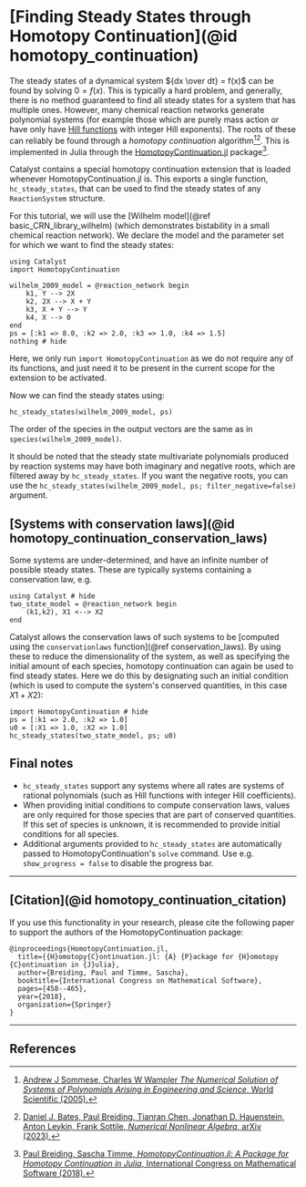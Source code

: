 # [Finding Steady States through Homotopy Continuation](@id homotopy_continuation)

The steady states of a dynamical system ${dx \over dt} = f(x)$ can be found by
solving $0 = f(x)$. This is typically a hard problem, and generally, there is no
method guaranteed to find all steady states for a system that has multiple ones.
However, many chemical reaction networks generate polynomial systems (for
example those which are purely mass action or have only have [Hill functions](https://en.wikipedia.org/wiki/Hill_equation_(biochemistry)) with
integer Hill exponents). The roots of these can reliably be found through a
*homotopy continuation* algorithm[^1][^2]. This is implemented in Julia through the
[HomotopyContinuation.jl](https://www.juliahomotopycontinuation.org/) package[^3].

Catalyst contains a special homotopy continuation extension that is loaded whenever HomotopyContinuation.jl is. This exports a single function, `hc_steady_states`, that can be used to find the steady states of any `ReactionSystem` structure.

For this tutorial, we will use the [Wilhelm model](@ref basic_CRN_library_wilhelm) (which
demonstrates bistability in a small chemical reaction network). We declare the
model and the parameter set for which we want to find the steady states:

```@example hc_basics
using Catalyst
import HomotopyContinuation

wilhelm_2009_model = @reaction_network begin
    k1, Y --> 2X
    k2, 2X --> X + Y
    k3, X + Y --> Y
    k4, X --> 0
end
ps = [:k1 => 8.0, :k2 => 2.0, :k3 => 1.0, :k4 => 1.5]
nothing # hide
```

Here, we only run `import HomotopyContinuation` as we do not require any of its functions, and just need it to be present in the current scope for the extension to be activated.

Now we can find the steady states using:

```@example hc_basics
hc_steady_states(wilhelm_2009_model, ps)
```

The order of the species in the output vectors are the same as in `species(wilhelm_2009_model)`.

It should be noted that the steady state multivariate polynomials produced by reaction systems may have both imaginary and negative roots, which are filtered away by `hc_steady_states`. If you want the negative roots, you can use the `hc_steady_states(wilhelm_2009_model, ps; filter_negative=false)` argument.

## [Systems with conservation laws](@id homotopy_continuation_conservation_laws)

Some systems are under-determined, and have an infinite number of possible steady states. These are typically systems containing a conservation
law, e.g.

```@example hc_claws
using Catalyst # hide
two_state_model = @reaction_network begin
    (k1,k2), X1 <--> X2
end
```

Catalyst allows the conservation laws of such systems to be [computed using the `conservationlaws` function](@ref conservation_laws). By using these to reduce the dimensionality of the system, as well as specifying the initial amount of each species, homotopy continuation can again be used to find steady states. Here we do this by designating such an initial condition (which is used to compute the system's conserved quantities, in this case $X1 + X2$):

```@example hc_claws
import HomotopyContinuation # hide
ps = [:k1 => 2.0, :k2 => 1.0]
u0 = [:X1 => 1.0, :X2 => 1.0]
hc_steady_states(two_state_model, ps; u0)
```

## Final notes

- `hc_steady_states` support any systems where all rates are systems of rational polynomials (such as Hill functions with integer Hill coefficients).
- When providing initial conditions to compute conservation laws, values are only required for those species that are part of conserved quantities. If this set of species is unknown, it is recommended to provide initial conditions for all species.
- Additional arguments provided to `hc_steady_states` are automatically passed to HomotopyContinuation's `solve` command. Use e.g. `show_progress = false` to disable the progress bar.

---

## [Citation](@id homotopy_continuation_citation)

If you use this functionality in your research, please cite the following paper to support the authors of the HomotopyContinuation package:

```
@inproceedings{HomotopyContinuation.jl,
  title={{H}omotopy{C}ontinuation.jl: {A} {P}ackage for {H}omotopy {C}ontinuation in {J}ulia},
  author={Breiding, Paul and Timme, Sascha},
  booktitle={International Congress on Mathematical Software},
  pages={458--465},
  year={2018},
  organization={Springer}
}
```

---

## References

[^1]: [Andrew J Sommese, Charles W Wampler *The Numerical Solution of Systems of Polynomials Arising in Engineering and Science*, World Scientific (2005).](https://www.worldscientific.com/worldscibooks/10.1142/5763#t=aboutBook)
[^2]: [Daniel J. Bates, Paul Breiding, Tianran Chen, Jonathan D. Hauenstein, Anton Leykin, Frank Sottile, *Numerical Nonlinear Algebra*, arXiv (2023).](https://arxiv.org/abs/2302.08585)
[^3]: [Paul Breiding, Sascha Timme, *HomotopyContinuation.jl: A Package for Homotopy Continuation in Julia*, International Congress on Mathematical Software (2018).](https://link.springer.com/chapter/10.1007/978-3-319-96418-8_54)
